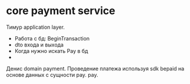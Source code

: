core payment service
===

Тимур application layer. 
- Работа с бд: BeginTransaction
- dto входа и выхода
- Когда нужно искать Pay в бд
- 


Денис domain payment. Проведение платежа используя sdk bepaid
на основе данных с сущности pay. pay.